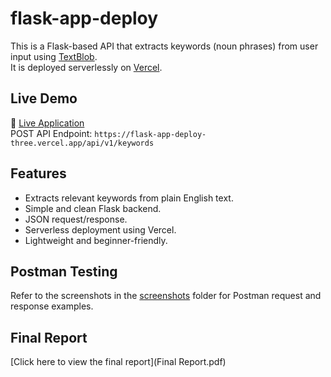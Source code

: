 # flask-app-deploy

This is a Flask-based API that extracts keywords (noun phrases) from user input using [TextBlob](https://textblob.readthedocs.io/en/dev/).  
It is deployed serverlessly on [Vercel](https://vercel.com).


##  Live Demo

🔗 [Live Application](https://flask-app-deploy-three.vercel.app/)  
 POST API Endpoint: `https://flask-app-deploy-three.vercel.app/api/v1/keywords`


##  Features

- Extracts relevant keywords from plain English text.
- Simple and clean Flask backend.
- JSON request/response.
- Serverless deployment using Vercel.
- Lightweight and beginner-friendly.

##  Postman Testing

Refer to the screenshots in the [screenshots](./screenshots/) folder for Postman request and response examples.

##  Final Report

[Click here to view the final report](Final Report.pdf)





